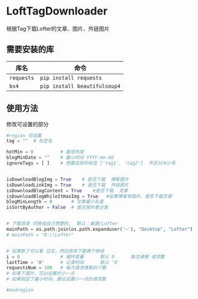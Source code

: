# LoftTagDownloader
根据Tag下载Lofter的文章、图片、外链图片

## 需要安装的库
| 库名       | 命令                         |
| ---------- | ---------------------------- |
| `requests` | `pip install requests`       |
| `bs4`      | `pip install beautifulsoup4` |

## 使用方法

修改可设置的部分

```python
#region 可设置
tag = ""  # 标签名

hotMin = 0          # 最低热度
blogMinDate = ""    # 最小时间 YYYY-mm-dd
ignoreTags = [ ]    # 想要去除的标签 ['tag1', 'tag2']  不区分大小写


isDownloadBlogImg = True    # 是否下载  博客图片
isDownloadLinkImg = True    # 是否下载  外链图片
isDownloadBlogContent = True    #是否下载  文章
isDownloadBlogWhileItHasImg = True   #如果博客有图片，是否下载文章
blogMinLength = 0       # 文章最小长度
isSortByAuthor = False  # 是否按作者分类


# 下载目录 可换成自己想要的,  默认：桌面/Lofter
mainPath = os.path.join(os.path.expanduser('~'), "Desktop", "Lofter")
# mainPath = "D:\\Lofter"


# 如果断了可以看 日志，然后修改下面两个继续
i = 0               # 循环变量      默认 0      每次递增 请求数
lastTime = '0'      # 记录时间      默认 '0'
requestsNum = 100   # 每次请求博客的个数
# 如果下图片，可以设置的小一点
# 如果规定了最小时间，建议设置小一点的请求数

#endregion
```

